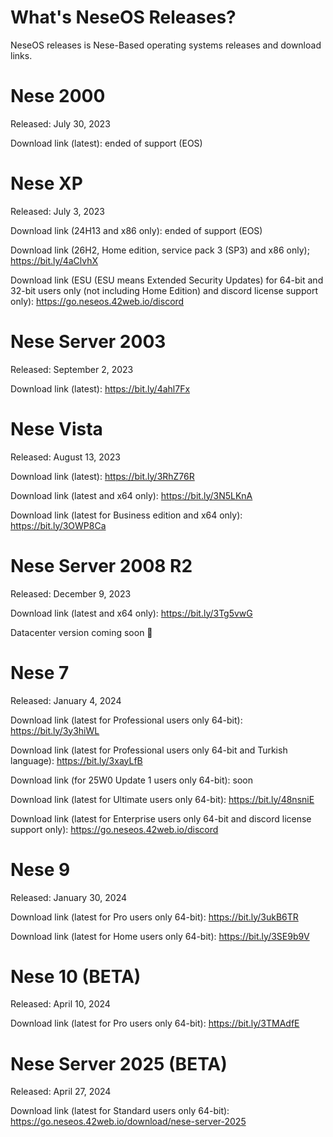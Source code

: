 # What's NeseOS Releases?
NeseOS releases is Nese-Based operating systems releases and download links.

# Nese 2000
Released: July 30, 2023

Download link (latest): ended of support (EOS)

# Nese XP
Released: July 3, 2023

Download link (24H13 and x86 only): ended of support (EOS)

Download link (26H2, Home edition, service pack 3 (SP3) and x86 only); https://bit.ly/4aClvhX

Download link (ESU (ESU means Extended Security Updates) for 64-bit and 32-bit users only (not including Home Edition) and discord license support only):
https://go.neseos.42web.io/discord

# Nese Server 2003
Released: September 2, 2023

Download link (latest):
https://bit.ly/4ahl7Fx

# Nese Vista
Released: August 13, 2023 

Download link (latest):
https://bit.ly/3RhZ76R

Download link (latest and x64 only):
https://bit.ly/3N5LKnA

Download link (latest for Business edition and x64 only):
https://bit.ly/3OWP8Ca

# Nese Server 2008 R2
Released: December 9, 2023

Download link (latest and x64 only):
https://bit.ly/3Tg5vwG

Datacenter version coming soon 👀 


# Nese 7
Released: January 4, 2024

Download link (latest for Professional users only 64-bit): https://bit.ly/3y3hiWL

Download link (latest for Professional users only 64-bit and Turkish language): 
https://bit.ly/3xayLfB

Download link (for 25W0 Update 1 users only 64-bit):
soon

Download link (latest for Ultimate users only 64-bit): https://bit.ly/48nsniE

Download link (latest for Enterprise users only 64-bit and discord license support only): https://go.neseos.42web.io/discord

# Nese 9
Released: January 30, 2024

Download link (latest for Pro users only 64-bit): https://bit.ly/3ukB6TR

Download link (latest for Home users only 64-bit): https://bit.ly/3SE9b9V

# Nese 10 (BETA)
Released: April 10, 2024

Download link (latest for Pro users only 64-bit): https://bit.ly/3TMAdfE

# Nese Server 2025 (BETA)
Released: April 27, 2024

Download link (latest for Standard users only 64-bit): https://go.neseos.42web.io/download/nese-server-2025


